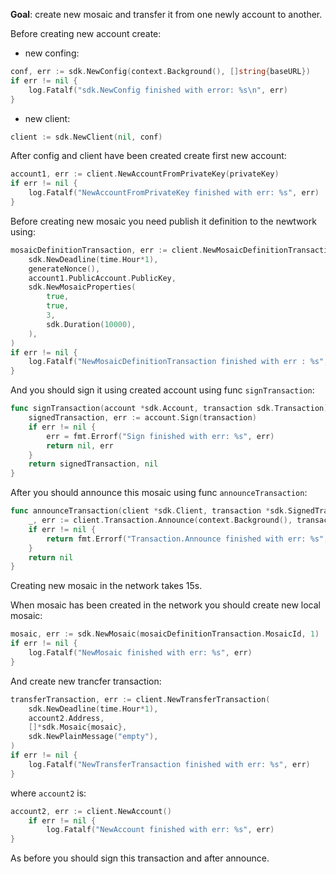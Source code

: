 **Goal**: create new mosaic and transfer it from one newly account to another.

Before creating new account create:
- new confing:
```go
conf, err := sdk.NewConfig(context.Background(), []string{baseURL})
if err != nil {
    log.Fatalf("sdk.NewConfig finished with error: %s\n", err)
}
```
- new client:
```go 
client := sdk.NewClient(nil, conf)
```

After config and client have been created create first new account:
```go
account1, err := client.NewAccountFromPrivateKey(privateKey)
if err != nil {
    log.Fatalf("NewAccountFromPrivateKey finished with err: %s", err)
}
```

Before creating new mosaic you need publish it definition to the newtwork using:
```go
mosaicDefinitionTransaction, err := client.NewMosaicDefinitionTransaction(
    sdk.NewDeadline(time.Hour*1),
    generateNonce(),
    account1.PublicAccount.PublicKey,
    sdk.NewMosaicProperties(
        true,
        true,
        3,
        sdk.Duration(10000),
    ),
)
if err != nil {
    log.Fatalf("NewMosaicDefinitionTransaction finished with err : %s", err)
}
```

And you should sign it using created account using func `signTransaction`:
```go
func signTransaction(account *sdk.Account, transaction sdk.Transaction) (*sdk.SignedTransaction, error) {
    signedTransaction, err := account.Sign(transaction)
    if err != nil {
        err = fmt.Errorf("Sign finished with err: %s", err)
        return nil, err
    }
    return signedTransaction, nil
}
```

After you should announce this mosaic using func `announceTransaction`:
```go
func announceTransaction(client *sdk.Client, transaction *sdk.SignedTransaction) error {
    _, err := client.Transaction.Announce(context.Background(), transaction)
    if err != nil {
        return fmt.Errorf("Transaction.Announce finished with err: %s", err)
    }
    return nil
}
```

Creating new mosaic in the network takes 15s.

When mosaic has been created in the network you should create new local mosaic:
```go
mosaic, err := sdk.NewMosaic(mosaicDefinitionTransaction.MosaicId, 1)
if err != nil {
    log.Fatalf("NewMosaic finished with err: %s", err)
}
```

And create new trancfer transaction:
```go
transferTransaction, err := client.NewTransferTransaction(
    sdk.NewDeadline(time.Hour*1),
    account2.Address,
    []*sdk.Mosaic{mosaic},
    sdk.NewPlainMessage("empty"),
)
if err != nil {
    log.Fatalf("NewTransferTransaction finished with err: %s", err)
}
```
where `account2` is:
```go
account2, err := client.NewAccount()
    if err != nil {
        log.Fatalf("NewAccount finished with err: %s", err)
}
```

As before you should sign this transaction and after announce.